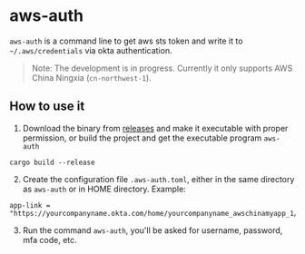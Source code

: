 # aws-auth

`aws-auth` is a command line to get aws sts token and write it to `~/.aws/credentials` via okta authentication.

> Note: The development is in progress. Currently it only supports AWS China Ningxia (`cn-northwest-1`).

## How to use it

1. Download the binary from [releases](https://github.com/zhangyuan/aws-auth/releases) and make it executable with proper permission, or build the project and get the executable program `aws-auth`

```
cargo build --release
```

2. Create the configuration file `.aws-auth.toml`, either in the same directory as `aws-auth` or in HOME directory. Example:

```
app-link = "https://yourcompanyname.okta.com/home/yourcompanyname_awschinamyapp_1/aaaaaaaaaaaaaa/bbbbbbbbbbbb"
```

3. Run the command `aws-auth`, you'll be asked for username, password, mfa code, etc.
